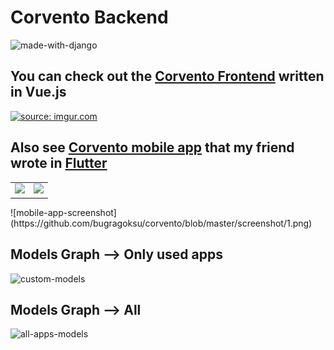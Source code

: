 # Corvento Backend

![made-with-django](https://img.shields.io/badge/Made%20with-Django-blueviolet.svg)

## You can check out the [Corvento Frontend](https://github.com/Kenan7/corvento_frontend) written in Vue.js

<a href="https://imgur.com/eTibJY2"><img src="https://i.imgur.com/eTibJY2.png" title="source: imgur.com" /></a>

## Also see [Corvento mobile app](https://github.com/bugragoksu/corvento) that my friend wrote in [Flutter](https://github.com/bugragoksu/corvento)


<table>
    <tr>
        <td><img src="https://i.imgur.com/2PpGuNq.png" width="240"></td>
        <td><img src="https://i.imgur.com/YBpMzhE.png" width="240"></td>
    </tr>

</table>
![mobile-app-screenshot](https://github.com/bugragoksu/corvento/blob/master/screenshot/1.png)

## Models Graph --> Only used apps
![custom-models](https://i.imgur.com/gXxI6TJ.png)


## Models Graph --> All
![all-apps-models](https://i.imgur.com/jwVZd3k.png)
